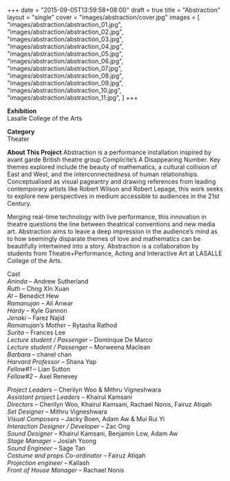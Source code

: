+++
date = "2015-09-05T13:59:58+08:00"
draft = true
title = "Abstraction"
layout = "single"
cover = "images/abstraction/cover.jpg"
images = [
	"images/abstraction/abstraction_01.jpg",
	"images/abstraction/abstraction_02.jpg",
	"images/abstraction/abstraction_03.jpg",
	"images/abstraction/abstraction_04.jpg",
	"images/abstraction/abstraction_05.jpg",
	"images/abstraction/abstraction_06.jpg",
	"images/abstraction/abstraction_07.jpg",
	"images/abstraction/abstraction_08.jpg",
	"images/abstraction/abstraction_09.jpg",
	"images/abstraction/abstraction_10.jpg",
	"images/abstraction/abstraction_11.jpg",
]
+++

__Exhibition__  
Lasalle College of the Arts

__Category__  
Theater

__About This Project__
Abstraction is a performance installation inspired by avant garde British theatre group Complicite’s A Disappearing Number. Key themes explored include the beauty of mathematics, a cultural collision of East and West, and the interconnectedness of human relationships. Conceptualised as visual pageantry and drawing references from leading contemporary artists like Robert Wilson and Robert Lepage, this work seeks to explore new perspectives in medium accessible to audiences in the 21st Century.
 
 Merging real-time technology with live performance, this innovation in theatre questions the line between theatrical conventions and new media art. Abstraction aims to leave a deep impression in the audience’s mind as to how seemingly disparate themes of love and mathematics can be beautifully intertwined into a story. Abstraction is a collaboration by students from Theatre+Performance, Acting and Interactive Art at LASALLE College of the Arts.
  
Cast  
_Aninda_ – Andrew Sutherland  
_Ruth_ – Chng XIn Xuan  
_Al_ – Benedict Hew  
_Ramanujan_ – Ali Anwar  
_Hardy_ – Kyle Gannon  
_Jenaki_ – Farez Najid  
_Ramanujan’s Mother_ – Rytasha Rathod  
_Surita_ – Frances Lee  
_Lecture student / Passenger_ – Dominque De Marco  
_Lecture student / Passenger_ – Morweena Maclean  
_Barbara_ – chanel chan  
_Harvard Professor_ – Shana Yap  
_Fellow#1_ – Lian Sutton  
_Fellow#2_ – Axel Renevey  
 
_Project Leaders_ – Cherilyn Woo & Mithru Vigneshwara  
_Assistant project Leaders_ – Khairul Kamsani  
_Directors_ – Cherilyn Woo, Khairul Kamsani, Rachael Nonis, Fairuz Atiqah  
_Set Designer_ – Mithru Vigneshwara  
_Visual Composers_ – Jacky Boen, Adam Aw & Mui Rui Yi  
_Interaction Designer / Developer_ – Zac Ong  
_Sound Designer_ – Khairul Kamsani, Benjamin Low, Adam Aw  
_Stage Manager_ – Josiah Yoong  
_Sound Engineer_ – Sage Tan  
_Costume and props Co-ordinator_ – Fairuz Atiqah  
_Projection engineer_ – Kailash  
_Front of House Manager_ – Rachael Nonis  
